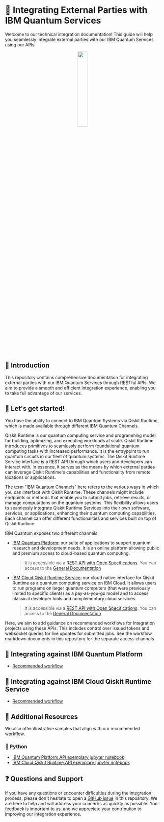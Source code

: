 # 🚀 Integrating External Parties with IBM Quantum Services

Welcome to our technical integration documentation! This guide will help you seamlessly integrate external parties with our IBM Quantum Services using our APIs.

<p align="center" width="100%">
    <img width="25%" src="https://cdn-icons-png.flaticon.com/512/11083/11083235.png"> 
</p>

## 📖 Introduction

This repository contains comprehensive documentation for integrating external parties with our IBM Quantum Services through RESTful APIs. We aim to provide a smooth and efficient integration experience, enabling you to take full advantage of our services.

## 🌟 Let's get started! 

You have the ability to connect to IBM Quantum Systems via Qiskit Runtime, which is made available through different IBM Quantum Channels.

Qiskit Runtime is our quantum computing service and programming model for building, optimizing, and executing workloads at scale. Qiskit Runtime introduces primitives to seamlessly perform foundational quantum computing tasks with increased performance. It is the entrypoint to run quantum circuits in our fleet of quantum systems. The Qiskit Runtime Service interface is a REST API through which users and developers can interact with. In essence, it serves as the means by which external parties can leverage Qiskit Runtime's capabilities and functionality from remote locations or applications.

The term "IBM Quantum Channels" here refers to the various ways in which you can interface with Qiskit Runtime. These channels might include endpoints or methods that enable you to submit jobs, retrieve results, or manage computations on the quantum systems. This flexibility allows users to seamlessly integrate Qiskit Runtime Services into their own software, services, or applications, enhancing their quantum computing capabilities. Each channel can offer different functionalities and services built on top of Qiskit Runtime.

IBM Quantum exposes two different channels:

* [IBM Quantum Platform](https://quantum.ibm.com/): our suite of applications to support quantum research and development needs. It is an online platform allowing public and premium access to cloud-based quantum computing.
     > It is accessible via a [REST API with Open Specifications](https://runtime-us-east.quantum-computing.ibm.com/openapi#/). You can access to the [General Documentation](https://docs.quantum.ibm.com/api/runtime)

* [IBM Cloud Qiskit Runtime Service](https://cloud.ibm.com/quantum): our cloud native interface for Qiskit Runtime as a quantum computing service on IBM Cloud. It allows users to run programs on larger quantum computers (that were previously limited to specific clients) as a pay-as-you-go model and to access classical developer tools and complementary cloud services.
     > It is accessible via a [REST API with Open Specifications](https://us-east.quantum-computing.cloud.ibm.com/openapi/). You can access to the [General Documentation](https://cloud.ibm.com/apidocs/quantum-computing)

 Here, we aim to add guidance on recommended workflows for Integration projects using these APIs. This includes control over issued tokens and websocket queries for live updates for submitted jobs. See the workflow markdown documents in this repository for the separate access channels

## 🔌 Integrating against IBM Quantum Platform

 * [Recommended workflow](/workflow_IBM_Quantum_Platform.md)


## 🔌 Integrating against IBM Cloud Qiskit Runtime Service

 * [Recommended workflow](/workflow_IBM_Cloud.md)

## 📖 Additional Resources

We also offer illustrative samples that align with our recommended workflow.

### 🐍 Python

 * [IBM Quantum Platform API exemplary jupyter notebook](/api-example-notebooks/rest_api_qasm_IQP.ipynb)
 * [IBM Cloud Qiskit Runtime API exemplary jupyter notebook](/api-example-notebooks/rest_api_qasm_cloud.ipynb)

## ❓ Questions and Support

If you have any questions or encounter difficulties during the integration process, please don't hesitate to open a [GitHub issue](https://github.com/qiskit-community/technical-integration-guidance/issues/new/choose) in this repository. We are here to help and will address your concerns as quickly as possible. Your feedback is important to us, and we appreciate your contribution to improving our integration experience.

